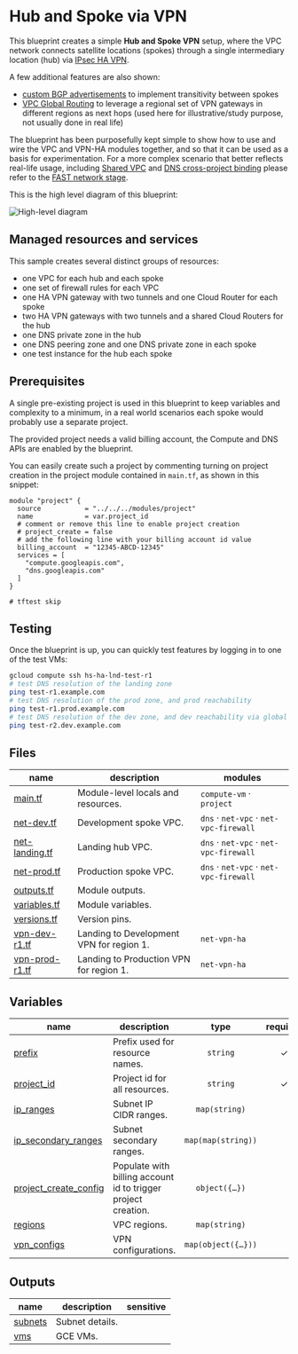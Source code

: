 # Hub and Spoke via VPN

This blueprint creates a simple **Hub and Spoke VPN** setup, where the VPC network connects satellite locations (spokes) through a single intermediary location (hub) via [IPsec HA VPN](https://cloud.google.com/network-connectivity/docs/vpn/concepts/overview#ha-vpn).

A few additional features are also shown:

- [custom BGP advertisements](https://cloud.google.com/router/docs/how-to/advertising-overview) to implement transitivity between spokes
- [VPC Global Routing](https://cloud.google.com/network-connectivity/docs/router/how-to/configuring-routing-mode) to leverage a regional set of VPN gateways in different regions as next hops (used here for illustrative/study purpose, not usually done in real life)

The blueprint has been purposefully kept simple to show how to use and wire the VPC and VPN-HA modules together, and so that it can be used as a basis for experimentation. For a more complex scenario that better reflects real-life usage, including [Shared VPC](https://cloud.google.com/vpc/docs/shared-vpc) and [DNS cross-project binding](https://cloud.google.com/dns/docs/zones/cross-project-binding) please refer to the [FAST network stage](../../../fast/stages/2-0-networking-b-vpn/).

This is the high level diagram of this blueprint:

![High-level diagram](diagram.png "High-level diagram")

## Managed resources and services

This sample creates several distinct groups of resources:

- one VPC for each hub and each spoke
- one set of firewall rules for each VPC
- one HA VPN gateway with two tunnels and one Cloud Router for each spoke
- two HA VPN gateways with two tunnels and a shared Cloud Routers for the hub
- one DNS private zone in the hub
- one DNS peering zone and one DNS private zone in each spoke
- one test instance for the hub each spoke

## Prerequisites

A single pre-existing project is used in this blueprint to keep variables and complexity to a minimum, in a real world scenarios each spoke would probably use a separate project.

The provided project needs a valid billing account, the Compute and DNS APIs are enabled by the blueprint.

You can easily create such a project by commenting turning on project creation in the project module contained in `main.tf`, as shown in this snippet:

```hcl
module "project" {
  source           = "../../../modules/project"
  name             = var.project_id
  # comment or remove this line to enable project creation
  # project_create = false
  # add the following line with your billing account id value
  billing_account  = "12345-ABCD-12345"
  services = [
    "compute.googleapis.com",
    "dns.googleapis.com"
  ]
}

# tftest skip
```

## Testing

Once the blueprint is up, you can quickly test features by logging in to one of the test VMs:

```bash
gcloud compute ssh hs-ha-lnd-test-r1
# test DNS resolution of the landing zone
ping test-r1.example.com
# test DNS resolution of the prod zone, and prod reachability
ping test-r1.prod.example.com
# test DNS resolution of the dev zone, and dev reachability via global routing
ping test-r2.dev.example.com
```

<!-- TFDOC OPTS files:1 -->
<!-- BEGIN TFDOC -->

## Files

| name | description | modules |
|---|---|---|
| [main.tf](./main.tf) | Module-level locals and resources. | <code>compute-vm</code> · <code>project</code> |
| [net-dev.tf](./net-dev.tf) | Development spoke VPC. | <code>dns</code> · <code>net-vpc</code> · <code>net-vpc-firewall</code> |
| [net-landing.tf](./net-landing.tf) | Landing hub VPC. | <code>dns</code> · <code>net-vpc</code> · <code>net-vpc-firewall</code> |
| [net-prod.tf](./net-prod.tf) | Production spoke VPC. | <code>dns</code> · <code>net-vpc</code> · <code>net-vpc-firewall</code> |
| [outputs.tf](./outputs.tf) | Module outputs. |  |
| [variables.tf](./variables.tf) | Module variables. |  |
| [versions.tf](./versions.tf) | Version pins. |  |
| [vpn-dev-r1.tf](./vpn-dev-r1.tf) | Landing to Development VPN for region 1. | <code>net-vpn-ha</code> |
| [vpn-prod-r1.tf](./vpn-prod-r1.tf) | Landing to Production VPN for region 1. | <code>net-vpn-ha</code> |

## Variables

| name | description | type | required | default |
|---|---|:---:|:---:|:---:|
| [prefix](variables.tf#L34) | Prefix used for resource names. | <code>string</code> | ✓ |  |
| [project_id](variables.tf#L52) | Project id for all resources. | <code>string</code> | ✓ |  |
| [ip_ranges](variables.tf#L15) | Subnet IP CIDR ranges. | <code>map&#40;string&#41;</code> |  | <code title="&#123;&#10;  land-0-r1 &#61; &#34;10.0.0.0&#47;24&#34;&#10;  land-0-r2 &#61; &#34;10.0.8.0&#47;24&#34;&#10;  dev-0-r1  &#61; &#34;10.0.16.0&#47;24&#34;&#10;  dev-0-r2  &#61; &#34;10.0.24.0&#47;24&#34;&#10;  prod-0-r1 &#61; &#34;10.0.32.0&#47;24&#34;&#10;  prod-0-r2 &#61; &#34;10.0.40.0&#47;24&#34;&#10;&#125;">&#123;&#8230;&#125;</code> |
| [ip_secondary_ranges](variables.tf#L28) | Subnet secondary ranges. | <code>map&#40;map&#40;string&#41;&#41;</code> |  | <code>&#123;&#125;</code> |
| [project_create_config](variables.tf#L43) | Populate with billing account id to trigger project creation. | <code title="object&#40;&#123;&#10;  billing_account_id &#61; string&#10;  parent_id          &#61; string&#10;&#125;&#41;">object&#40;&#123;&#8230;&#125;&#41;</code> |  | <code>null</code> |
| [regions](variables.tf#L57) | VPC regions. | <code>map&#40;string&#41;</code> |  | <code title="&#123;&#10;  r1 &#61; &#34;europe-west1&#34;&#10;  r2 &#61; &#34;europe-west4&#34;&#10;&#125;">&#123;&#8230;&#125;</code> |
| [vpn_configs](variables.tf#L66) | VPN configurations. | <code title="map&#40;object&#40;&#123;&#10;  asn           &#61; number&#10;  custom_ranges &#61; map&#40;string&#41;&#10;&#125;&#41;&#41;">map&#40;object&#40;&#123;&#8230;&#125;&#41;&#41;</code> |  | <code title="&#123;&#10;  land-r1 &#61; &#123;&#10;    asn &#61; 64513&#10;    custom_ranges &#61; &#123;&#10;      &#34;10.0.0.0&#47;8&#34; &#61; &#34;internal default&#34;&#10;    &#125;&#10;  &#125;&#10;  dev-r1 &#61; &#123;&#10;    asn           &#61; 64514&#10;    custom_ranges &#61; null&#10;  &#125;&#10;  prod-r1 &#61; &#123;&#10;    asn           &#61; 64515&#10;    custom_ranges &#61; null&#10;  &#125;&#10;&#125;">&#123;&#8230;&#125;</code> |

## Outputs

| name | description | sensitive |
|---|---|:---:|
| [subnets](outputs.tf#L15) | Subnet details. |  |
| [vms](outputs.tf#L39) | GCE VMs. |  |

<!-- END TFDOC -->
